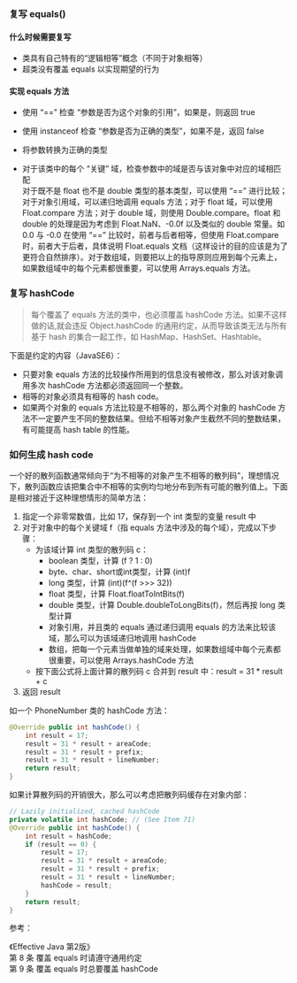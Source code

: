 ### 复写 equals()

#### 什么时候需要复写

+ 类具有自己特有的“逻辑相等”概念（不同于对象相等）
+ 超类没有覆盖 equals 以实现期望的行为



#### 实现 equals 方法

+ 使用 “==” 检查 “参数是否为这个对象的引用”，如果是，则返回 true

+ 使用 instanceof 检查 “参数是否为正确的类型”，如果不是，返回 false

+ 将参数转换为正确的类型

+ 对于该类中的每个 “关键” 域，检查参数中的域是否与该对象中对应的域相匹配    
  对于既不是 float 也不是 double 类型的基本类型，可以使用 “==” 进行比较；对于对象引用域，可以递归地调用 equals 方法；对于 float 域，可以使用 Float.compare 方法；对于 double 域，则使用 Double.compare。float 和 double 的处理是因为考虑到 Float.NaN、-0.0f 以及类似的 double 常量。如 0.0 与 -0.0 在使用 “==” 比较时，前者与后者相等，但使用 Float.compare 时，前者大于后者，具体说明 Float.equals 文档（这样设计的目的应该是为了更符合自然排序）。对于数组域，则要把以上的指导原则应用到每个元素上，如果数组域中的每个元素都很重要，可以使用 Arrays.equals 方法。



### 复写 hashCode

> 每个覆盖了 equals 方法的类中，也必须覆盖 hashCode 方法。如果不这样做的话,就会违反 Object.hashCode 的通用约定，从而导致该类无法与所有基于 hash 的集合一起工作，如 HashMap、HashSet、Hashtable。

下面是约定的内容（JavaSE6）：

+ 只要对象 equals 方法的比较操作所用到的信息没有被修改，那么对该对象调用多次 hashCode 方法都必须返回同一个整数。
+ 相等的对象必须具有相等的 hash code。
+ 如果两个对象的 equals 方法比较是不相等的，那么两个对象的 hashCode 方法不一定要产生不同的整数结果。但给不相等对象产生截然不同的整数结果，有可能提高 hash table 的性能。



### 如何生成 hash code

一个好的散列函数通常倾向于“为不相等的对象产生不相等的散列码”，理想情况下，散列函数应该把集合中不相等的实例均匀地分布到所有可能的散列值上。下面是相对接近于这种理想情形的简单方法：

1. 指定一个非零常数值，比如 17，保存到一个 int 类型的变量 result 中
2. 对于对象中的每个关键域 f（指 equals 方法中涉及的每个域），完成以下步骤：
   + 为该域计算 int 类型的散列码 c：
     + boolean 类型，计算 (f ? 1 : 0)
     + byte、char、short或int类型，计算 (int)f
     + long 类型，计算 (int)(f^(f >>> 32))
     + float 类型，计算 Float.floatToIntBits(f)
     + double 类型，计算 Double.doubleToLongBits(f)，然后再按 long 类型计算
     + 对象引用，并且类的 equals 通过递归调用 equals 的方法来比较该域，那么可以为该域递归地调用 hashCode
     + 数组，把每一个元素当做单独的域来处理，如果数组域中每个元素都很重要，可以使用 Arrays.hashCode 方法
   + 按下面公式将上面计算的散列码 c 合并到 result 中：result = 31 * result + c
3. 返回 result



如一个 PhoneNumber 类的 hashCode 方法：

```java
@Override public int hashCode() {
	int result = 17;
	result = 31 * result + areaCode;
	result = 31 * result + prefix;
	result = 31 * result + lineNumber;
	return result;
}
```

如果计算散列码的开销很大，那么可以考虑把散列码缓存在对象内部：

```java
// Lazily initialized, cached hashCode
private volatile int hashCode; // (See Item 71)
@Override public int hashCode() {
	int result = hashCode;
	if (result == 0) {
		result = 17;
		result = 31 * result + areaCode;
		result = 31 * result + prefix;
		result = 31 * result + lineNumber;
		hashCode = result;
	}
	return result;
}
```



参考：    

《Effective Java 第2版》    
​	第 8 条 覆盖 equals 时请遵守通用约定    
​	第 9 条 覆盖 equals 时总要覆盖 hashCode
